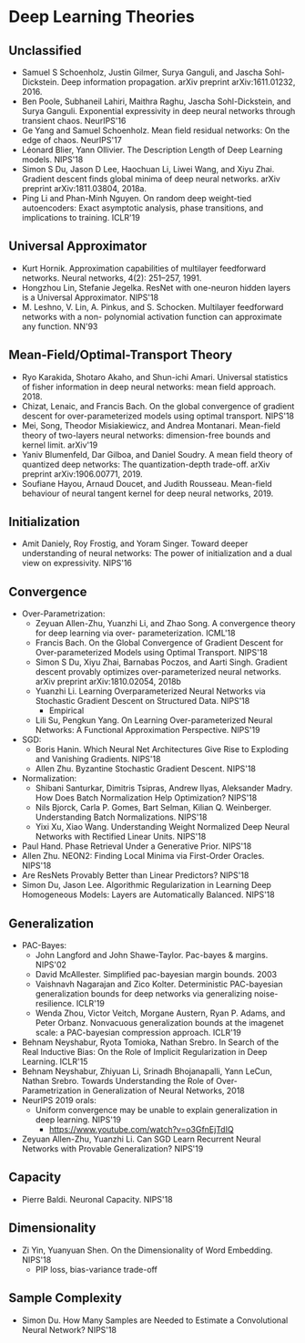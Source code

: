 # Deep Learning Theories

## Unclassified
- Samuel S Schoenholz, Justin Gilmer, Surya Ganguli, and Jascha Sohl-Dickstein. Deep information propagation. arXiv preprint arXiv:1611.01232, 2016.
- Ben Poole, Subhaneil Lahiri, Maithra Raghu, Jascha Sohl-Dickstein, and Surya Ganguli. Exponential expressivity in deep neural networks through transient chaos. NeurIPS'16
- Ge Yang and Samuel Schoenholz. Mean field residual networks: On the edge of chaos. NeurIPS'17
- Léonard Blier, Yann Ollivier. The Description Length of Deep Learning models. NIPS'18
- Simon S Du, Jason D Lee, Haochuan Li, Liwei Wang, and Xiyu Zhai. Gradient descent finds global minima of deep neural networks. arXiv preprint arXiv:1811.03804, 2018a.
- Ping Li and Phan-Minh Nguyen. On random deep weight-tied autoencoders: Exact asymptotic analysis, phase transitions, and implications to training. ICLR'19

## Universal Approximator
- Kurt Hornik. Approximation capabilities of multilayer feedforward networks. Neural networks, 4(2): 251–257, 1991.
- Hongzhou Lin, Stefanie Jegelka. ResNet with one-neuron hidden layers is a Universal Approximator. NIPS'18
- M. Leshno, V. Lin, A. Pinkus, and S. Schocken. Multilayer feedforward networks with a non- polynomial activation function can approximate any function. NN'93

## Mean-Field/Optimal-Transport Theory
- Ryo Karakida, Shotaro Akaho, and Shun-ichi Amari. Universal statistics of fisher information in deep neural networks: mean field approach. 2018.
- Chizat, Lenaic, and Francis Bach. On the global convergence of gradient descent for over-parameterized models using optimal transport. NIPS'18
- Mei, Song, Theodor Misiakiewicz, and Andrea Montanari. Mean-field theory of two-layers neural networks: dimension-free bounds and kernel limit. arXiv'19
- Yaniv Blumenfeld, Dar Gilboa, and Daniel Soudry. A mean field theory of quantized deep networks: The quantization-depth trade-off. arXiv preprint arXiv:1906.00771, 2019.
- Soufiane Hayou, Arnaud Doucet, and Judith Rousseau. Mean-field behaviour of neural tangent kernel for deep neural networks, 2019.

## Initialization
- Amit Daniely, Roy Frostig, and Yoram Singer. Toward deeper understanding of neural networks: The power of initialization and a dual view on expressivity. NIPS'16

## Convergence
- Over-Parametrization:
	- Zeyuan Allen-Zhu, Yuanzhi Li, and Zhao Song. A convergence theory for deep learning via over- parameterization. ICML'18
	- Francis Bach. On the Global Convergence of Gradient Descent for Over-parameterized Models using Optimal Transport. NIPS'18
	- Simon S Du, Xiyu Zhai, Barnabas Poczos, and Aarti Singh. Gradient descent provably optimizes over-parameterized neural networks. arXiv preprint arXiv:1810.02054, 2018b
	- Yuanzhi Li. Learning Overparameterized Neural Networks via Stochastic Gradient Descent on Structured Data. NIPS'18
		- Empirical
	- Lili Su, Pengkun Yang. On Learning Over-parameterized Neural Networks: A Functional Approximation Perspective. NIPS'19
- SGD:
	- Boris Hanin. Which Neural Net Architectures Give Rise to Exploding and Vanishing Gradients. NIPS'18
	- Allen Zhu. Byzantine Stochastic Gradient Descent. NIPS'18
- Normalization:
	- Shibani Santurkar, Dimitris Tsipras, Andrew Ilyas, Aleksander Madry. How Does Batch Normalization Help Optimization? NIPS'18
	- Nils Bjorck, Carla P. Gomes, Bart Selman, Kilian Q. Weinberger. Understanding Batch Normalizations. NIPS'18
	- Yixi Xu, Xiao Wang. Understanding Weight Normalized Deep Neural Networks with Rectified Linear Units. NIPS'18
- Paul Hand. Phase Retrieval Under a Generative Prior. NIPS'18
- Allen Zhu. NEON2: Finding Local Minima via First-Order Oracles. NIPS'18
- Are ResNets Provably Better than Linear Predictors? NIPS'18
- Simon Du, Jason Lee. Algorithmic Regularization in Learning Deep Homogeneous Models: Layers are Automatically Balanced. NIPS'18

## Generalization
- PAC-Bayes:
	- John Langford and John Shawe-Taylor. Pac-bayes & margins. NIPS'02
	- David McAllester. Simplified pac-bayesian margin bounds. 2003
	- Vaishnavh Nagarajan and Zico Kolter. Deterministic PAC-bayesian generalization bounds for deep networks via generalizing noise-resilience. ICLR'19
	- Wenda Zhou, Victor Veitch, Morgane Austern, Ryan P. Adams, and Peter Orbanz. Nonvacuous generalization bounds at the imagenet scale: a PAC-bayesian compression approach. ICLR'19
- Behnam Neyshabur, Ryota Tomioka, Nathan Srebro. In Search of the Real Inductive Bias: On the Role of Implicit Regularization in Deep Learning. ICLR'15
- Behnam Neyshabur, Zhiyuan Li, Srinadh Bhojanapalli, Yann LeCun, Nathan Srebro. Towards Understanding the Role of Over-Parametrization in Generalization of Neural Networks, 2018
- NeurIPS 2019 orals:
	- Uniform convergence may be unable to explain generalization in deep learning. NIPS'19
		- https://www.youtube.com/watch?v=o3GfnEjTdIQ
- Zeyuan Allen-Zhu, Yuanzhi Li. Can SGD Learn Recurrent Neural Networks with Provable Generalization? NIPS'19

## Capacity
- Pierre Baldi. Neuronal Capacity. NIPS'18

## Dimensionality
- Zi Yin, Yuanyuan Shen. On the Dimensionality of Word Embedding. NIPS'18
	- PIP loss, bias-variance trade-off

## Sample Complexity
- Simon Du. How Many Samples are Needed to Estimate a Convolutional Neural Network? NIPS'18
